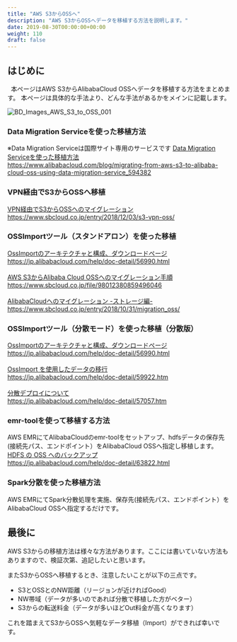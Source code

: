 ```yaml
---
title: "AWS S3からOSSへ"
description: "AWS S3からOSSへデータを移植する方法を説明します。"
date: 2019-08-30T00:00:00+00:00
weight: 110
draft: false
---
```

<!-- descriptionがコンテンツの前に表示されます -->

<!-- コンテンツを書くときはこの下に記載ください -->

## はじめに
&nbsp; 本ページはAWS S3からAlibabaCloud OSSへデータを移植する方法をまとめます。
本ページは具体的な手法より、どんな手法があるかをメインに記載します。

![BD_Images_AWS_S3_to_OSS_001](../static_images/BD_Images_AWS_S3_to_OSS_001.png)

### Data Migration Serviceを使った移植方法
※Data Migration Serviceは国際サイト専用のサービスです
[Data Migration Serviceを使った移植方法](https://www.alibabacloud.com/blog/migrating-from-aws-s3-to-alibaba-cloud-oss-using-data-migration-service_594382)  
https://www.alibabacloud.com/blog/migrating-from-aws-s3-to-alibaba-cloud-oss-using-data-migration-service_594382

### VPN経由でS3からOSSへ移植
[VPN経由でS3からOSSへのマイグレーション](https://www.sbcloud.co.jp/entry/2018/12/03/s3-vpn-oss/)  
https://www.sbcloud.co.jp/entry/2018/12/03/s3-vpn-oss/

### OSSImportツール（スタンドアロン）を使った移植
[OssImportのアーキテクチャと構成、ダウンロードページ](https://jp.alibabacloud.com/help/doc-detail/56990.html)  
https://jp.alibabacloud.com/help/doc-detail/56990.html  
<br>
[AWS S3からAlibaba Cloud OSSへのマイグレーション手順](https://www.sbcloud.co.jp/file/98012380859496046)  
https://www.sbcloud.co.jp/file/98012380859496046  
<br>
[AlibabaCloudへのマイグレーション -ストレージ編-](https://www.sbcloud.co.jp/entry/2018/10/31/migration_oss/)  
https://www.sbcloud.co.jp/entry/2018/10/31/migration_oss/  

### OSSImportツール（分散モード）を使った移植（分散版）
[OssImportのアーキテクチャと構成、ダウンロードページ](https://jp.alibabacloud.com/help/doc-detail/56990.html)  
https://jp.alibabacloud.com/help/doc-detail/56990.html  
<br>
[OssImport を使用したデータの移行](https://jp.alibabacloud.com/help/doc-detail/59922.htm)  
https://jp.alibabacloud.com/help/doc-detail/59922.htm  
<br>
[分散デプロイについて](https://jp.alibabacloud.com/help/doc-detail/57057.htm)  
https://jp.alibabacloud.com/help/doc-detail/57057.htm  

### emr-toolを使って移植する方法
AWS EMRにてAlibabaCloudのemr-toolをセットアップ、hdfsデータの保存先(接続先パス、エンドポイント）をAlibabaCloud OSSへ指定し移植します。  
[HDFS の OSS へのバックアップ](https://jp.alibabacloud.com/help/doc-detail/63822.html)  
https://jp.alibabacloud.com/help/doc-detail/63822.html

### Spark分散を使った移植方法
AWS EMRにてSpark分散処理を実施、保存先(接続先パス、エンドポイント）をAlibabaCloud OSSへ指定するだけです。

## 最後に
AWS S3からの移植方法は様々な方法があります。ここには書いていない方法もありますので、検証次第、追記したいと思います。

またS3からOSSへ移植するとき、注意したいことが以下の三点です。

* S3とOSSとのNW距離（リージョンが近ければGood）
* NW帯域（データが多いのであれば分散で移植した方がベター）
* S3からの転送料金（データが多いほどOut料金が高くなります）

これを踏まえてS3からOSSへ気軽なデータ移植（Import）ができれば幸いです。
